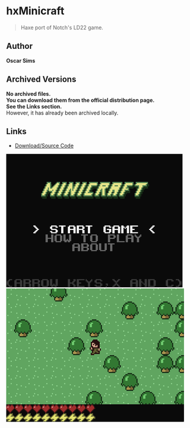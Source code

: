 <detail>

# hxMinicraft 
  
>Haxe port of Notch's LD22 game.
  
## Author 
**Oscar Sims** 

## Archived Versions 
**No archived files.**  
**You can download them from the official distribution page.**  
**See the Links section.**  
However, it has already been archived locally.

## Links 
- [Download/Source Code](https://github.com/oscarcs/hxMinicraft)  

![_main](https://github.com/FurnishedChunk/Minicraft-Mod-Archives/raw/master/readme_shot/hx-main.png)
![](https://github.com/FurnishedChunk/Minicraft-Mod-Archives/raw/master/readme_shot/hx.png)
</detail>
<p>

<detail>